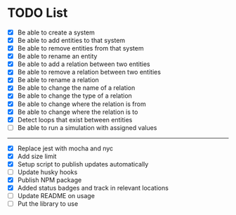 # TODO List

- [x] Be able to create a system
- [x] Be able to add entities to that system
- [x] Be able to remove entities from that system
- [x] Be able to rename an entity
- [x] Be able to add a relation between two entities
- [x] Be able to remove a relation between two entities
- [x] Be able to rename a relation
- [x] Be able to change the name of a relation
- [x] Be able to change the type of a relation
- [x] Be able to change where the relation is from
- [x] Be able to change where the relation is to
- [x] Detect loops that exist between entities
- [ ] Be able to run a simulation with assigned values

----

- [x] Replace jest with mocha and nyc
- [x] Add size limit
- [x] Setup script to publish updates automatically
- [ ] Update husky hooks
- [x] Publish NPM package
- [x] Added status badges and track in relevant locations
- [ ] Update README on usage
- [ ] Put the library to use
